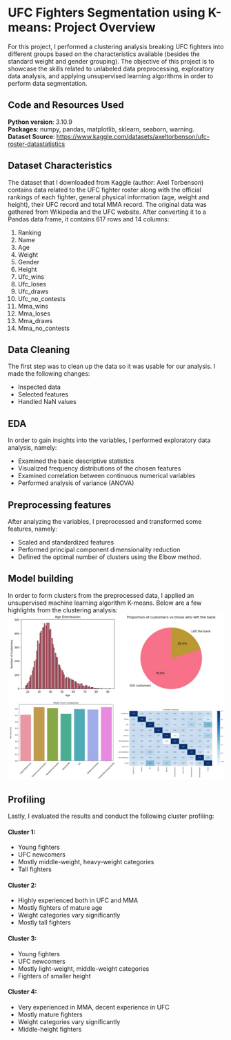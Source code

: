 # UFC Fighters Segmentation using K-means: Project Overview
For this project, I performed a clustering analysis breaking UFC fighters into different groups based on the characteristics available (besides the standard weight and gender grouping). The objective of this project is to showcase the skills related to unlabeled data preprocessing, exploratory data analysis, and applying unsupervised learning algorithms in order to perform data segmentation. 

## Code and Resources Used
**Python version**: 3.10.9 <br>
**Packages**: numpy, pandas, matplotlib, sklearn, seaborn, warning. <br>
**Dataset Source**: https://www.kaggle.com/datasets/axeltorbenson/ufc-roster-datastatistics

## Dataset Characteristics
The dataset that I downloaded from Kaggle (author:  Axel Torbenson) contains data related to the UFC fighter roster along with the official rankings of each fighter, general physical information (age, weight and height), their UFC record and total MMA record. The original data was gathered from Wikipedia and the UFC website. After converting it to a Pandas data frame, it contains 617 rows and 14 columns:
1. Ranking
2. Name
3. Age
4. Weight
5. Gender
6. Height
7. Ufc_wins
8. Ufc_loses
9. Ufc_draws
10. Ufc_no_contests
11. Mma_wins
12. Mma_loses
13. Mma_draws
14. Mma_no_contests

## Data Cleaning
The first step was to clean up the data so it was usable for our analysis. I made the following changes:
*	Inspected data
* Selected features
*	Handled NaN values

## EDA
In order to gain insights into the variables, I performed exploratory data analysis, namely:
* Examined the basic descriptive statistics
* Visualized frequency distributions of the chosen features
* Examined correlation between continuous numerical variables
* Performed analysis of variance (ANOVA)

## Preprocessing features
After analyzing the variables, I preprocessed and transformed some features, namely:
* Scaled and standardized features
* Performed principal component dimensionality reduction
* Defined the optimal number of clusters using the Elbow method.

## Model building
In order to form clusters from the preprocessed data, I applied an unsupervised machine learning algorithm K-means. Below are a few highlights from the clustering analysis:
![](https://github.com/dabykov/Projects/blob/main/project-3/Dashboard%203.png?raw=true)


## Profiling
Lastly, I evaluated the results and conduct the following cluster profiling:

#### Cluster 1:
- Young fighters
- UFC newcomers
- Mostly middle-weight, heavy-weight categories
- Tall fighters

#### Cluster 2:
- Highly experienced both in UFC and MMA
- Mostly fighters of mature age
- Weight categories vary significantly
- Mostly tall fighters

#### Cluster 3:
- Young fighters
- UFC newcomers
- Mostly light-weight, middle-weight categories
- Fighters of smaller height

#### Cluster 4:
- Very experienced in MMA, decent experience in UFC
- Mostly mature fighters
- Weight categories vary significantly
- Middle-height fighters
